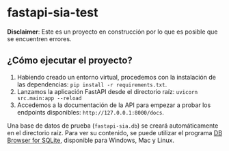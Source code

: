 # fastapi-sia-test

**Disclaimer**: Este es un proyecto en construcción por lo que es posible que se encuentren errores.

## ¿Cómo ejecutar el proyecto?

1. Habiendo creado un entorno virtual, procedemos con la instalación de las dependencias: `pip install -r requirements.txt`.
2. Lanzamos la aplicación FastAPI desde el directorio raíz: `uvicorn src.main:app --reload`
3. Accedemos a la documentación de la API para empezar a probar los endpoints disponibles: `http://127.0.0.1:8000/docs`.

Una base de datos de prueba (`fastapi-sia.db`) se creará automáticamente en el directorio raíz. Para ver su contenido, se puede utilizar el programa [DB Browser for SQLite](https://sqlitebrowser.org/dl/), disponible para Windows, Mac y Linux.
